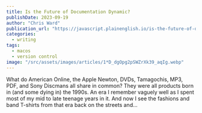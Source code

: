 ```yaml
---
title: Is the Future of Documentation Dynamic?
publishDate: 2023-09-19
author: "Chris Ward"
publication_url: "https://javascript.plainenglish.io/is-the-future-of-documentation-dynamic-ba88fed7a74d"
categories:
  - writing
tags:
  - macos
  - version control
image: "/src/assets/images/articles/1*D_dgOpg2pSWZrXk39_aqIg.webp"
---
```


What do American Online, the Apple Newton, DVDs, Tamagochis, MP3, PDF, and Sony Discmans all share in common? They were all products born in (and some dying in) the 1990s. An era I remember vaguely well as I spent most of my mid to late teenage years in it. And now I see the fashions and band T-shirts from that era back on the streets and…
